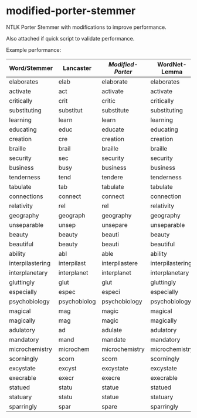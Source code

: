 # modified-porter-stemmer
NTLK Porter Stemmer with modifications to improve performance.

Also attached if quick script to validate performance. 

Example performance:

| Word/Stemmer     | Lancaster    | *Modified-Porter*   | WordNet-Lemma    | Porter         | Snowball-EN    |
|------------------|--------------|-------------------|------------------|----------------|----------------|
| elaborates       | elab         | elaborate         | elaborates       | elabor         | elabor         |
| activate         | act          | activate          | activate         | activ          | activ          |
| critically       | crit         | critic            | critically       | critic         | critic         |
| substituting     | substitut    | substitute        | substituting     | substitut      | substitut      |
| learning         | learn        | learn             | learning         | learn          | learn          |
| educating        | educ         | educate           | educating        | educ           | educ           |
| creation         | cre          | creation          | creation         | creation       | creation       |
| braille          | brail        | braille           | braille          | braill         | braill         |
| security         | sec          | security          | security         | secur          | secur          |
| business         | busy         | business          | business         | busi           | busi           |
| tenderness       | tend         | tendere           | tenderness       | tender         | tender         |
| tabulate         | tab          | tabulate          | tabulate         | tabul          | tabul          |
| connections      | connect      | connect           | connection       | connect        | connect        |
| relativity       | rel          | rel               | relativity       | rel            | relat          |
| geography        | geograph     | geography         | geography        | geographi      | geographi      |
| unseparable      | unsep        | unsepare          | unseparable      | unsepar        | unsepar        |
| beauty           | beauty       | beauti            | beauty           | beauti         | beauti         |
| beautiful        | beauty       | beauti            | beautiful        | beauti         | beauti         |
| ability          | abl          | able              | ability          | abil           | abil           |
| interpilastering | interpilast  | interpilastere    | interpilastering | interpilast    | interpilast    |
| interplanetary   | interplanet  | interplanet       | interplanetary   | interplanetari | interplanetari |
| gluttingly       | glut         | glut              | gluttingly       | gluttingli     | glut           |
| especially       | espec        | especi            | especially       | especi         | especi         |
| psychobiology    | psychobiolog | psychobiology     | psychobiology    | psychobiolog   | psychobiolog   |
| magical          | mag          | magic             | magical          | magic          | magic          |
| magically        | mag          | magic             | magically        | magic          | magic          |
| adulatory        | ad           | adulate           | adulatory        | adulatori      | adulatori      |
| mandatory        | mand         | mandate           | mandatory        | mandatori      | mandatori      |
| microchemistry   | microchem    | microchemistry    | microchemistry   | microchemistri | microchemistri |
| scorningly       | scorn        | scorn             | scorningly       | scorningli     | scorn          |
| excystate        | excyst       | excystate         | excystate        | excyst         | excyst         |
| execrable        | execr        | execre            | execrable        | execr          | execr          |
| statued          | statu        | statue            | statued          | statu          | statu          |
| statuary         | statu        | statue            | statuary         | statuari       | statuari       |
| sparringly       | spar         | spare             | sparringly       | sparringli     | spar           |